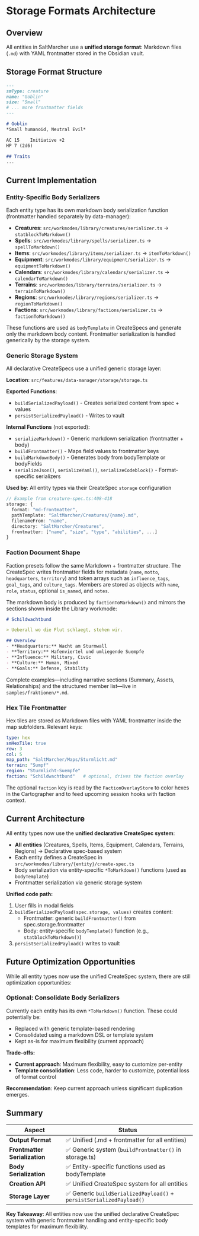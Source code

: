 # Storage Formats Architecture

## Overview

All entities in SaltMarcher use a **unified storage format**: Markdown files (`.md`) with YAML frontmatter stored in the Obsidian vault.

## Storage Format Structure

```markdown
---
smType: creature
name: "Goblin"
size: "Small"
# ... more frontmatter fields
---

# Goblin
*Small humanoid, Neutral Evil*

AC 15    Initiative +2
HP 7 (2d6)

## Traits
...
```

## Current Implementation

### Entity-Specific Body Serializers

Each entity type has its own markdown body serialization function (frontmatter handled separately by data-manager):

- **Creatures**: `src/workmodes/library/creatures/serializer.ts` → `statblockToMarkdown()`
- **Spells**: `src/workmodes/library/spells/serializer.ts` → `spellToMarkdown()`
- **Items**: `src/workmodes/library/items/serializer.ts` → `itemToMarkdown()`
- **Equipment**: `src/workmodes/library/equipment/serializer.ts` → `equipmentToMarkdown()`
- **Calendars**: `src/workmodes/library/calendars/serializer.ts` → `calendarToMarkdown()`
- **Terrains**: `src/workmodes/library/terrains/serializer.ts` → `terrainToMarkdown()`
- **Regions**: `src/workmodes/library/regions/serializer.ts` → `regionToMarkdown()`
- **Factions**: `src/workmodes/library/factions/serializer.ts` → `factionToMarkdown()`

These functions are used as `bodyTemplate` in CreateSpecs and generate only the markdown body content.
Frontmatter serialization is handled generically by the storage system.

### Generic Storage System

All declarative CreateSpecs use a unified generic storage layer:

**Location**: `src/features/data-manager/storage/storage.ts`

**Exported Functions**:
- `buildSerializedPayload()` - Creates serialized content from spec + values
- `persistSerializedPayload()` - Writes to vault

**Internal Functions** (not exported):
- `serializeMarkdown()` - Generic markdown serialization (frontmatter + body)
- `buildFrontmatter()` - Maps field values to frontmatter keys
- `buildMarkdownBody()` - Generates body from bodyTemplate or bodyFields
- `serializeJson()`, `serializeYaml()`, `serializeCodeblock()` - Format-specific serializers

**Used by**: All entity types via their CreateSpec `storage` configuration

```typescript
// Example from creature-spec.ts:408-418
storage: {
  format: "md-frontmatter",
  pathTemplate: "SaltMarcher/Creatures/{name}.md",
  filenameFrom: "name",
  directory: "SaltMarcher/Creatures",
  frontmatter: ["name", "size", "type", "abilities", ...]
}
```

### Faction Document Shape

Faction presets follow the same Markdown + frontmatter structure. The CreateSpec writes
frontmatter fields for metadata (`name`, `motto`, `headquarters`, `territory`) and
token arrays such as `influence_tags`, `goal_tags`, and `culture_tags`. Members are stored
as objects with `name`, `role`, `status`, optional `is_named`, and `notes`.

The markdown body is produced by `factionToMarkdown()` and mirrors the sections shown
inside the Library workmode:

```markdown
# Schildwachtbund

> Ueberall wo die Flut schlaegt, stehen wir.

## Overview
- **Headquarters:** Wacht am Sturmwall
- **Territory:** Hafenviertel und umliegende Suempfe
- **Influence:** Military, Civic
- **Culture:** Human, Mixed
- **Goals:** Defense, Stability
```

Complete examples—including narrative sections (Summary, Assets, Relationships) and the
structured member list—live in `samples/fraktionen/*.md`.

### Hex Tile Frontmatter

Hex tiles are stored as Markdown files with YAML frontmatter inside the map subfolders. Relevant keys:

```yaml
type: hex
smHexTile: true
row: 3
col: 5
map_path: "SaltMarcher/Maps/Sturmlicht.md"
terrain: "Sumpf"
region: "Sturmlicht-Suempfe"
faction: "Schildwachtbund"   # optional, drives the faction overlay
```

The optional `faction` key is read by the `FactionOverlayStore` to color hexes in the Cartographer and to feed upcoming session hooks with faction context.

## Current Architecture

All entity types now use the **unified declarative CreateSpec system**:

- **All entities** (Creatures, Spells, Items, Equipment, Calendars, Terrains, Regions) → Declarative spec-based system
- Each entity defines a CreateSpec in `src/workmodes/library/{entity}/create-spec.ts`
- Body serialization via entity-specific `*ToMarkdown()` functions (used as `bodyTemplate`)
- Frontmatter serialization via generic storage system

**Unified code path:**
1. User fills in modal fields
2. `buildSerializedPayload(spec.storage, values)` creates content:
   - Frontmatter: generic `buildFrontmatter()` from spec.storage.frontmatter
   - Body: entity-specific `bodyTemplate()` function (e.g., `statblockToMarkdown()`)
3. `persistSerializedPayload()` writes to vault

## Future Optimization Opportunities

While all entity types now use the unified CreateSpec system, there are still optimization opportunities:

### Optional: Consolidate Body Serializers

Currently each entity has its own `*ToMarkdown()` function. These could potentially be:
- Replaced with generic template-based rendering
- Consolidated using a markdown DSL or template system
- Kept as-is for maximum flexibility (current approach)

**Trade-offs:**
- **Current approach**: Maximum flexibility, easy to customize per-entity
- **Template consolidation**: Less code, harder to customize, potential loss of format control

**Recommendation**: Keep current approach unless significant duplication emerges.

## Summary

| Aspect | Status |
|--------|--------|
| **Output Format** | ✅ Unified (.md + frontmatter for all entities) |
| **Frontmatter Serialization** | ✅ Generic system (`buildFrontmatter()` in storage.ts) |
| **Body Serialization** | ✅ Entity-specific functions used as bodyTemplate |
| **Creation API** | ✅ Unified CreateSpec system for all entities |
| **Storage Layer** | ✅ Generic `buildSerializedPayload()` + `persistSerializedPayload()` |

**Key Takeaway**: All entities now use the unified declarative CreateSpec system with generic frontmatter handling and entity-specific body templates for maximum flexibility.
